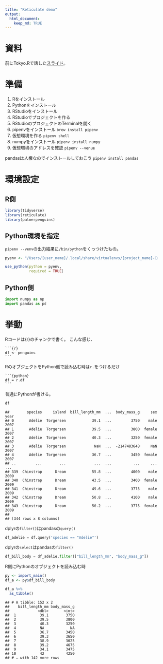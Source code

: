 ```yaml
---
title: "Reticulate demo"
output:
  html_document:
    keep_md: TRUE
---
```




# 資料

前にTokyo.Rで話した[スライド](https://speakerdeck.com/kilometer/tokyo-dot-r-number-80-r-interface-to-python)。

# 準備

1. Rをインストール
2. Pythonをインストール
3. RStudioをインストール
4. RStudioでプロジェクトを作る
5. RStudioのプロジェクトのTerminalを開く
6. pipenvをインストール `brew install pipenv`
7. 仮想環境を作る `pipenv shell`
8. numpyをインストール `pipenv install numpy`
9. 仮想環境のアドレスを確認 `pipenv --venue`

pandasは人権なのでインストールしておこう `pipenv install pandas`

# 環境設定

## R側


```r
library(tidyverse)
library(reticulate)
library(palmerpenguins)
```



## Python環境を指定

`pipenv --venv`の出力結果に`/bin/python`をくっつけたもの。


```r
pyenv <- "/Users/[user_name]/.local/share/virtualenvs/[project_name]-[randum_strings]/bin/python"

use_python(python = pyenv,
           required = TRUE)
```

## Python側


```python
import numpy as np
import pandas as pd
```

# 挙動

Rコードは{r}のチャンクで書く。
こんな感じ、

    ```{r}
    df <- penguins
    ```




RのオブジェクトをPython側で読み込む時は`r.`をつけるだけ

    ```{python}
    df = r.df
    ```



普通にPythonが書ける。


```python
df
```

```
##        species     island  bill_length_mm  ...  body_mass_g     sex  year
## 0       Adelie  Torgersen            39.1  ...         3750    male  2007
## 1       Adelie  Torgersen            39.5  ...         3800  female  2007
## 2       Adelie  Torgersen            40.3  ...         3250  female  2007
## 3       Adelie  Torgersen             NaN  ...  -2147483648     NaN  2007
## 4       Adelie  Torgersen            36.7  ...         3450  female  2007
## ..         ...        ...             ...  ...          ...     ...   ...
## 339  Chinstrap      Dream            55.8  ...         4000    male  2009
## 340  Chinstrap      Dream            43.5  ...         3400  female  2009
## 341  Chinstrap      Dream            49.6  ...         3775    male  2009
## 342  Chinstrap      Dream            50.8  ...         4100    male  2009
## 343  Chinstrap      Dream            50.2  ...         3775  female  2009
## 
## [344 rows x 8 columns]
```

dplyrの`filter()`はpandasの`query()`


```python
df_adelie = df.query('species == "Adelie"')
```

dplyrの`select`はpandasの`filter()`


```python
df_bill_body = df_adelie.filter(["bill_length_mm", "body_mass_g"])
```

R側にPythonのオブジェクトを読み込む時


```r
py <- import_main()
df_a <- py$df_bill_body

df_a %>% 
  as_tibble()
```

```
## # A tibble: 152 x 2
##    bill_length_mm body_mass_g
##             <dbl>       <int>
##  1           39.1        3750
##  2           39.5        3800
##  3           40.3        3250
##  4           NA            NA
##  5           36.7        3450
##  6           39.3        3650
##  7           38.9        3625
##  8           39.2        4675
##  9           34.1        3475
## 10           42          4250
## # … with 142 more rows
```
